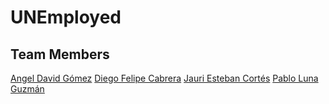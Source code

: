 # UNEmployed

## Team Members
 
[Angel David Gómez](https://github.com/Angomezp)
[Diego Felipe Cabrera](https://github.com/dicabreras)
[Jauri Esteban Cortés](https://github.com/JauriCortes)
[Pablo Luna Guzmán](https://github.com/Yareaj)